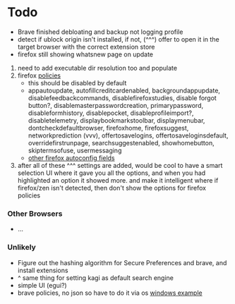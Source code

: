 # Todo

- Brave finished debloating and backup not logging profile
- detect if ublock origin isn't installed, if not, (^^^) offer to open it in the target browser with the correct
  extension store
- firefox still showing whatsnew page on update

1. need to add executable dir resolution too and populate
2. firefox [policies](https://mozilla.github.io/policy-templates/)
    - this should be disabled by default
    - appautoupdate, autofillcreditcardenabled, backgroundappupdate, disablefeedbackcommands, disablefirefoxstudies,
      disable forgot button?, disablemasterpasswordcreation, primarypassword, disableformhistory, disablepocket,
      disableprofileimport?, disabletelemetry, displaybookmarkstoolbar, displaymenubar, dontcheckdefaultbrowser,
      firefoxhome, firefoxsuggest, networkprediction (vvv), offertosavelogins, offertosaveloginsdefault,
      overridefirstrunpage, searchsuggestenabled, showhomebutton, skiptermsofuse, usermessaging
    - [other firefox autoconfig fields](https://support.mozilla.org/en-US/kb/customizing-firefox-using-autoconfig)
3. after all of these ^^^ settings are added, would be cool to have a smart selection UI where it gave you all the
   options, and when you had highlighted an option it showed more. and make it intelligent where if firefox/zen isn't
   detected, then don't show the options for firefox policies

### Other Browsers

- ...

### Unlikely

- Figure out the hashing algorithm for Secure Preferences and brave, and install extensions
- ^ same thing for setting kagi as default search engine
- simple UI (egui?)
- brave policies, no json so have to do it via
  os [windows example](https://gist.github.com/slashwq/b19e2b125ca45f32e754e74ecc88db2c)
